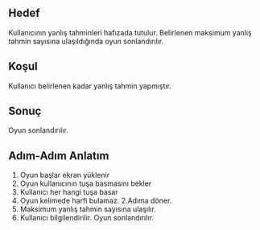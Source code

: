 
## Hedef
   Kullanıcının yanlış tahminleri hafızada tutulur. Belirlenen maksimum yanlış tahmin sayısına ulaşıldığında oyun sonlandırılır.

## Koşul
 Kullanıcı belirlenen kadar yanlış tahmin yapmıştır.
 

## Sonuç
Oyun sonlandırılır.

## Adım-Adım Anlatım

 1. Oyun başlar ekran yüklenir
 2. Oyun kullanıcının tuşa basmasını bekler
 3.  Kullanıcı her hangi tuşa basar
 4.  Oyun kelimede harfi bulamaz. 2.Adıma döner.
 5. Maksimum yanlış tahmin sayısına ulaşılır.
 6. Kullanıcı bilgilendirilir. Oyun sonlandırılır.
 
